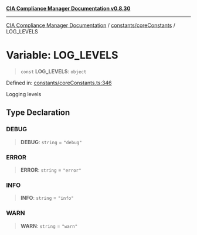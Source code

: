 [**CIA Compliance Manager Documentation v0.8.30**](../../../README.md)

***

[CIA Compliance Manager Documentation](../../../modules.md) / [constants/coreConstants](../README.md) / LOG\_LEVELS

# Variable: LOG\_LEVELS

> `const` **LOG\_LEVELS**: `object`

Defined in: [constants/coreConstants.ts:346](https://github.com/Hack23/cia-compliance-manager/blob/6afa716316469147e542039d136ec79ffdbd4ac9/src/constants/coreConstants.ts#L346)

Logging levels

## Type Declaration

### DEBUG

> **DEBUG**: `string` = `"debug"`

### ERROR

> **ERROR**: `string` = `"error"`

### INFO

> **INFO**: `string` = `"info"`

### WARN

> **WARN**: `string` = `"warn"`
